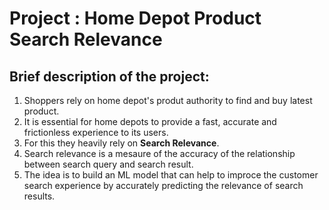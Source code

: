 # Project : Home Depot Product Search Relevance

## Brief description of the project: 
1. Shoppers rely on home depot's produt authority to find and buy latest product.
2. It is essential for home depots to provide a fast, accurate and frictionless experience to its users.
3. For this they heavily rely on **Search Relevance**.
4. Search relevance is a mesaure of the accuracy of the relationship between search query and search result.
5. The idea is to build an ML model that can help to improce the customer search experience by accurately predicting the relevance of search results.
   
